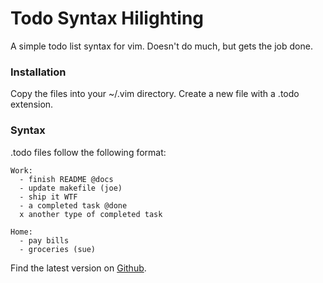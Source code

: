 Todo Syntax Hilighting
======================

A simple todo list syntax for vim. Doesn't do much, but gets the job done.

### Installation

Copy the files into your ~/.vim directory. Create a new file with a .todo extension.
   

### Syntax

.todo files follow the following format:

    Work:
      - finish README @docs
      - update makefile (joe)
      - ship it WTF
      - a completed task @done
      x another type of completed task

    Home:
      - pay bills
      - groceries (sue)


Find the latest version on [Github](http://github.com/ryland/todo_vim).
